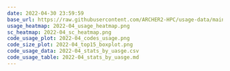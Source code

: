 ```yaml
---
date: 2022-04-30 23:59:59
base_url: https://raw.githubusercontent.com/ARCHER2-HPC/usage-data/main/allusers/2022/04
usage_heatmap: 2022-04_usage_heatmap.png
sc_heatmap: 2022-04_sc_heatmap.png
code_usage_plot: 2022-04_codes_usage.png
code_size_plot: 2022-04_top15_boxplot.png
code_usage_data: 2022-04_stats_by_uasge.csv
code_usage_table: 2022-04_stats_by_uasge.md
---
```

